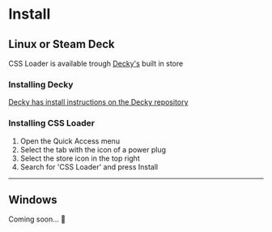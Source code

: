 # Install

## Linux or Steam Deck
CSS Loader is available trough [Decky's](https://github.com/SteamDeckHomebrew/decky-loader) built in store

### Installing Decky
[Decky has install instructions on the Decky repository](https://github.com/SteamDeckHomebrew/decky-loader#-installation)

### Installing CSS Loader
1. Open the Quick Access menu
2. Select the tab with the icon of a power plug
3. Select the store icon in the top right
4. Search for 'CSS Loader' and press Install


-----

## Windows

Coming soon... :eyes: